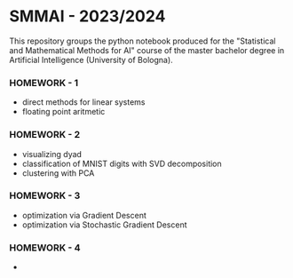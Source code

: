 # SMMAI - 2023/2024

This repository groups the python notebook produced for the "Statistical and Mathematical Methods for AI" course of the master bachelor degree in Artificial Intelligence (University of Bologna).

### HOMEWORK - 1
 - direct methods for linear systems
 - floating point aritmetic

### HOMEWORK - 2
 - visualizing dyad
 - classification of MNIST digits with SVD decomposition
 - clustering with PCA

### HOMEWORK - 3
 - optimization via Gradient Descent
 - optimization via Stochastic Gradient Descent

### HOMEWORK - 4
 - 
